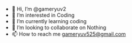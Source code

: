 - 👋 Hi, I’m @gameryuv2
- 👀 I’m interested in Coding
- 🌱 I’m currently learning coding
- 💞️ I’m looking to collaborate on Nothing 
- 📫 How to reach me gameryuv525@gmail.com

<!---
gameryuv2/gameryuv2 is a ✨ special ✨ repository because its `README.md` (this file) appears on your GitHub profile.
You can click the Preview link to take a look at your changes.
--->

